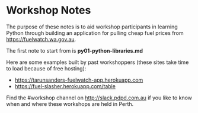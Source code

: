 Workshop Notes
==============

The purpose of these notes is to aid workshop participants in learning Python through building an application for pulling cheap fuel prices from https://fuelwatch.wa.gov.au.

The first note to start from is **py01-python-libraries.md**

Here are some examples built by past workshoppers (these sites take time to load because of free hosting):

- https://tarunsanders-fuelwatch-app.herokuapp.com
- https://fuel-slasher.herokuapp.com/table

Find the #workshop channel on http://slack.pdpd.com.au if you like to know when and where these workshops are held in Perth.
